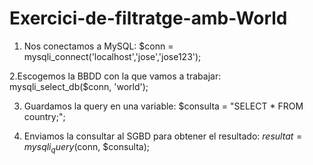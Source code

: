 # Exercici-de-filtratge-amb-World

1. Nos conectamos a MySQL:
$conn = mysqli_connect('localhost','jose','jose123');

2.Escogemos la BBDD con la que vamos a trabajar:
mysqli_select_db($conn, 'world');

3. Guardamos la query en una variable:
$consulta = "SELECT * FROM country;";

4. Enviamos la consultar al SGBD para obtener el resultado:
$resultat = mysqli_query($conn, $consulta);

